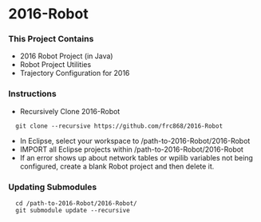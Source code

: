 # 2016-Robot

### This Project Contains
- 2016 Robot Project (in Java)
- Robot Project Utilities
- Trajectory Configuration for 2016

### Instructions
- Recursively Clone 2016-Robot
```{r, engine='bash', count_lines}
  git clone --recursive https://github.com/frc868/2016-Robot
```

- In Eclipse, select your workspace to /path-to-2016-Robot/2016-Robot
- IMPORT all Eclipse projects within /path-to-2016-Robot/2016-Robot
- If an error shows up about network tables or wpilib variables not being configured, create a blank Robot project and then delete it.

### Updating Submodules 
```{r, engine='bash', count_lines}
  cd /path-to-2016-Robot/2016-Robot/
  git submodule update --recursive
```
